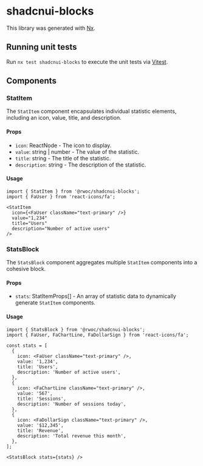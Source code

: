 # shadcnui-blocks

This library was generated with [Nx](https://nx.dev).

## Running unit tests

Run `nx test shadcnui-blocks` to execute the unit tests via [Vitest](https://vitest.dev/).

## Components

### StatItem

The `StatItem` component encapsulates individual statistic elements, including an icon, value, title, and description.

#### Props

- `icon`: ReactNode - The icon to display.
- `value`: string | number - The value of the statistic.
- `title`: string - The title of the statistic.
- `description`: string - The description of the statistic.

#### Usage

```tsx
import { StatItem } from '@rwoc/shadcnui-blocks';
import { FaUser } from 'react-icons/fa';

<StatItem
  icon={<FaUser className="text-primary" />}
  value="1,234"
  title="Users"
  description="Number of active users"
/>
```

### StatsBlock

The `StatsBlock` component aggregates multiple `StatItem` components into a cohesive block.

#### Props

- `stats`: StatItemProps[] - An array of statistic data to dynamically generate `StatItem` components.

#### Usage

```tsx
import { StatsBlock } from '@rwoc/shadcnui-blocks';
import { FaUser, FaChartLine, FaDollarSign } from 'react-icons/fa';

const stats = [
  {
    icon: <FaUser className="text-primary" />,
    value: '1,234',
    title: 'Users',
    description: 'Number of active users',
  },
  {
    icon: <FaChartLine className="text-primary" />,
    value: '567',
    title: 'Sessions',
    description: 'Number of sessions today',
  },
  {
    icon: <FaDollarSign className="text-primary" />,
    value: '$12,345',
    title: 'Revenue',
    description: 'Total revenue this month',
  },
];

<StatsBlock stats={stats} />
```
